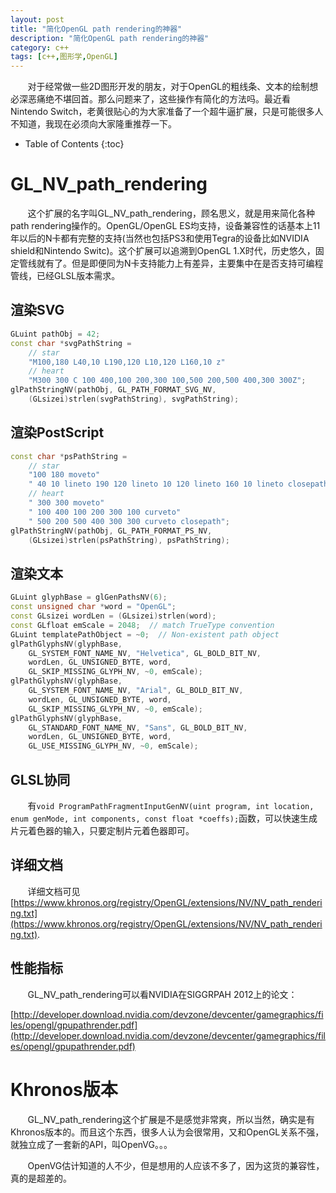 ```yaml
---
layout: post
title: "简化OpenGL path rendering的神器"
description: "简化OpenGL path rendering的神器"
category: c++
tags: [c++,图形学,OpenGL]
---
```


&#160; &#160; &#160; &#160;对于经常做一些2D图形开发的朋友，对于OpenGL的粗线条、文本的绘制想必深恶痛绝不堪回首。那么问题来了，这些操作有简化的方法吗。最近看Nintendo Switch，老黄很贴心的为大家准备了一个超牛逼扩展，只是可能很多人不知道，我现在必须向大家隆重推荐一下。

<!-- more -->

* Table of Contents
{:toc}

# GL_NV_path_rendering

&#160; &#160; &#160; &#160;这个扩展的名字叫GL\_NV\_path\_rendering，顾名思义，就是用来简化各种path rendering操作的。OpenGL/OpenGL ES均支持，设备兼容性的话基本上11年以后的N卡都有完整的支持(当然也包括PS3和使用Tegra的设备比如NVIDIA shield和Nintendo Switc)。这个扩展可以追溯到OpenGL 1.X时代，历史悠久，固定管线就有了。但是即便同为N卡支持能力上有差异，主要集中在是否支持可编程管线，已经GLSL版本需求。

## 渲染SVG

```c++
GLuint pathObj = 42;
const char *svgPathString =
	// star
	"M100,180 L40,10 L190,120 L10,120 L160,10 z"
	// heart
	"M300 300 C 100 400,100 200,300 100,500 200,500 400,300 300Z";
glPathStringNV(pathObj, GL_PATH_FORMAT_SVG_NV,
	(GLsizei)strlen(svgPathString), svgPathString);
```

## 渲染PostScript

```c++
const char *psPathString =
	// star
	"100 180 moveto"
	" 40 10 lineto 190 120 lineto 10 120 lineto 160 10 lineto closepath"
	// heart
	" 300 300 moveto"
	" 100 400 100 200 300 100 curveto"
	" 500 200 500 400 300 300 curveto closepath";
glPathStringNV(pathObj, GL_PATH_FORMAT_PS_NV,
	(GLsizei)strlen(psPathString), psPathString);
```

## 渲染文本

```c++
GLuint glyphBase = glGenPathsNV(6);
const unsigned char *word = "OpenGL";
const GLsizei wordLen = (GLsizei)strlen(word);
const GLfloat emScale = 2048;  // match TrueType convention
GLuint templatePathObject = ~0;  // Non-existent path object
glPathGlyphsNV(glyphBase,
	GL_SYSTEM_FONT_NAME_NV, "Helvetica", GL_BOLD_BIT_NV,
	wordLen, GL_UNSIGNED_BYTE, word,
	GL_SKIP_MISSING_GLYPH_NV, ~0, emScale);
glPathGlyphsNV(glyphBase,
	GL_SYSTEM_FONT_NAME_NV, "Arial", GL_BOLD_BIT_NV,
	wordLen, GL_UNSIGNED_BYTE, word,
	GL_SKIP_MISSING_GLYPH_NV, ~0, emScale);
glPathGlyphsNV(glyphBase,
	GL_STANDARD_FONT_NAME_NV, "Sans", GL_BOLD_BIT_NV,
	wordLen, GL_UNSIGNED_BYTE, word,
	GL_USE_MISSING_GLYPH_NV, ~0, emScale);
```

## GLSL协同

&#160; &#160; &#160; &#160;有`void ProgramPathFragmentInputGenNV(uint program, int location, enum genMode, int components, const float *coeffs);`函数，可以快速生成片元着色器的输入，只要定制片元着色器即可。

## 详细文档

&#160; &#160; &#160; &#160;详细文档可见[https://www.khronos.org/registry/OpenGL/extensions/NV/NV_path_rendering.txt](https://www.khronos.org/registry/OpenGL/extensions/NV/NV_path_rendering.txt).

## 性能指标

&#160; &#160; &#160; &#160;GL\_NV\_path\_rendering可以看NVIDIA在SIGGRPAH 2012上的论文：

[http://developer.download.nvidia.com/devzone/devcenter/gamegraphics/files/opengl/gpupathrender.pdf](http://developer.download.nvidia.com/devzone/devcenter/gamegraphics/files/opengl/gpupathrender.pdf)

# Khronos版本

&#160; &#160; &#160; &#160;GL\_NV\_path\_rendering这个扩展是不是感觉非常爽，所以当然，确实是有Khronos版本的。而且这个东西，很多人认为会很常用，又和OpenGL关系不强，就独立成了一套新的API，叫OpenVG。。。

&#160; &#160; &#160; &#160;OpenVG估计知道的人不少，但是想用的人应该不多了，因为这货的兼容性，真的是超差的。